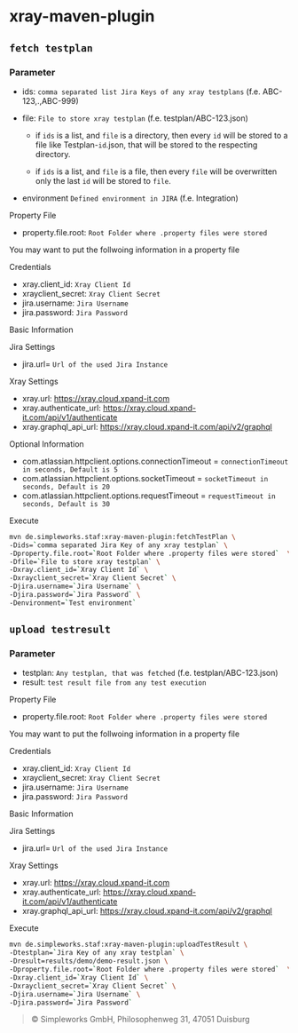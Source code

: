 # xray-maven-plugin

## `fetch testplan`

### Parameter

- ids: `comma separated list Jira Keys of any xray testplans` (f.e. ABC-123,.,ABC-999)
- file: `File to store xray testplan` (f.e. testplan/ABC-123.json) 
    - if `ids` is a list, and `file` is a directory, then 
    every `id` will be stored to a file like Testplan-`id`.json, that will be stored to the respecting directory.


    - if `ids` is a list, and `file` is a file, then 
    every `file` will be overwritten only the last `id` will be stored to  `file`.

- environment `Defined environment in JIRA` (f.e. Integration)

Property File
- property.file.root: `Root Folder where .property files were stored`

You may want to put the follwoing information in a property file

Credentials
- xray.client_id: `Xray Client Id`
- xrayclient_secret: `Xray Client Secret`
- jira.username: `Jira Username`
- jira.password: `Jira Password`

Basic Information

Jira Settings
- jira.url= `Url of the used Jira Instance`

Xray Settings
- xray.url: https://xray.cloud.xpand-it.com
- xray.authenticate_url: https://xray.cloud.xpand-it.com/api/v1/authenticate
- xray.graphql_api_url: https://xray.cloud.xpand-it.com/api/v2/graphql

Optional Information
- com.atlassian.httpclient.options.connectionTimeout = `connectionTimeout in seconds, Default is 5`
- com.atlassian.httpclient.options.socketTimeout = `socketTimeout in seconds, Default is 20`
- com.atlassian.httpclient.options.requestTimeout = `requestTimeout in seconds, Default is 30`

Execute
```bash
mvn de.simpleworks.staf:xray-maven-plugin:fetchTestPlan \
-Dids=`comma separated Jira Key of any xray testplan` \
-Dproperty.file.root=`Root Folder where .property files were stored`  \
-Dfile=`File to store xray testplan` \
-Dxray.client_id=`Xray Client Id` \
-Dxrayclient_secret=`Xray Client Secret` \
-Djira.username=`Jira Username` \
-Djira.password=`Jira Password` \
-Denvironment=`Test environment`
```

## `upload testresult`

### Parameter

- testplan: `Any testplan, that was fetched` (f.e. testplan/ABC-123.json)
- result: `test result file from any test execution`

Property File
- property.file.root: `Root Folder where .property files were stored`

You may want to put the follwoing information in a property file

Credentials
- xray.client_id: `Xray Client Id`
- xrayclient_secret: `Xray Client Secret`
- jira.username: `Jira Username`
- jira.password: `Jira Password`

Basic Information

Jira Settings
- jira.url= `Url of the used Jira Instance`

Xray Settings
- xray.url: https://xray.cloud.xpand-it.com
- xray.authenticate_url: https://xray.cloud.xpand-it.com/api/v1/authenticate
- xray.graphql_api_url: https://xray.cloud.xpand-it.com/api/v2/graphql

Execute
```bash
mvn de.simpleworks.staf:xray-maven-plugin:uploadTestResult \
-Dtestplan=`Jira Key of any xray testplan` \
-Dresult=results/demo/demo-result.json \
-Dproperty.file.root=`Root Folder where .property files were stored`  \
-Dxray.client_id=`Xray Client Id` \
-Dxrayclient_secret=`Xray Client Secret` \
-Djira.username=`Jira Username` \
-Djira.password=`Jira Password`
```

> © Simpleworks GmbH, Philosophenweg 31, 47051 Duisburg
